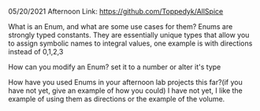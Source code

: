 05/20/2021
Afternoon Link: https://github.com/Toppedyk/AllSpice

What is an Enum, and what are some use cases for them?
Enums are strongly typed constants. They are essentially unique types that allow you to assign symbolic names to integral values, one example is with directions instead of 0,1,2,3


How can you modify an Enum?
set it to a number or alter it's type

How have you used Enums in your afternoon lab projects this far?(if you have not yet, give an example of how you could)
I have not yet, I like the example of using them as directions or the example of the volume. 